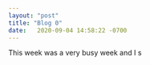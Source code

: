 ```yaml
---
layout: "post"
title: "Blog 0"
date:   2020-09-04 14:58:22 -0700
---
```

This week was a very busy week and I s
